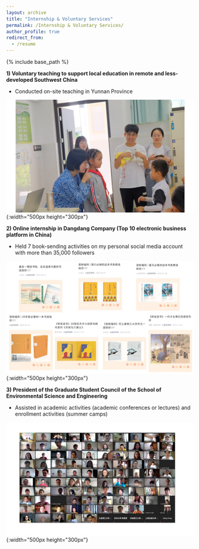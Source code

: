 ```yaml
---
layout: archive
title: "Internship & Voluntary Services"
permalink: /Internship & Voluntary Services/
author_profile: true
redirect_from:
  - /resume
---
```


{% include base_path %}


**1) Voluntary teaching to support local education in remote and less-developed Southwest China**  
  * Conducted on-site teaching in Yunnan Province  

![Migration and transformation of DOM in the Erhai Lake](/images/1.png){:width="500px height="300px"}  
  
**2) Online internship in Dangdang Company (Top 10 electronic business platform in China)**  
  * Held 7 book-sending activities on my personal social media account with more than 35,000 followers  

![Migration and transformation of DOM in the Erhai Lake](/images/2.png){:width="500px height="300px"}  

**3) President of the Graduate Student Council of the School of Environmental Science and Engineering**  
  * Assisted in academic activities (academic conferences or lectures) and enrollment activities (summer camps)  

![Migration and transformation of DOM in the Erhai Lake](/images/3.png){:width="500px height="300px"}  